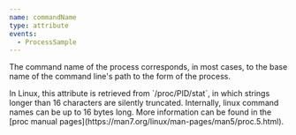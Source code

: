 ```yaml
---
name: commandName
type: attribute
events:
  - ProcessSample
---
```


The command name of the process corresponds, in most cases, to the base name of the command line's path to the form of the process.

<Callout variant="tip">
  In Linux, this attribute is retrieved from `/proc/PID/stat`, in which strings longer than 16 characters are silently truncated. Internally, linux command names can be up to 16 bytes long. More information can be found in the [proc manual pages](https://man7.org/linux/man-pages/man5/proc.5.html).
</Callout>
